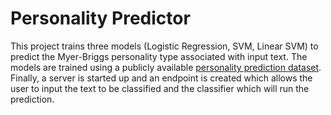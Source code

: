 # Personality Predictor

This project trains three models (Logistic Regression, SVM, Linear SVM) to predict the Myer-Briggs personality type associated with input text. The models are trained using a publicly available [personality prediction dataset](https://www.kaggle.com/datasnaek/mbti-type). Finally, a server is started up and an endpoint is created which allows the user to input the text to be classified and the classifier which will run the prediction.
